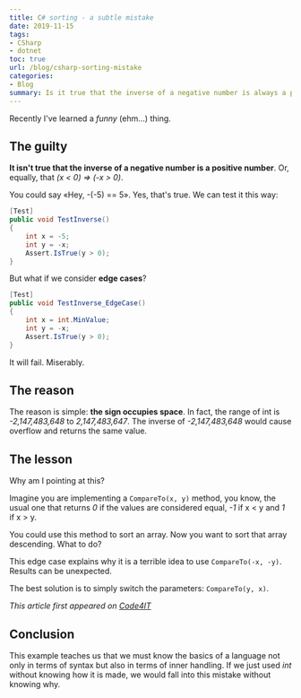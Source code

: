 ```yaml
---
title: C# sorting - a subtle mistake
date: 2019-11-15
tags:
- CSharp
- dotnet
toc: true
url: /blog/csharp-sorting-mistake
categories:
- Blog
summary: Is it true that the inverse of a negative number is always a positive number? If you think it's true, you might get a subtle error while implementing comparison.
---
```


Recently I've learned a _funny_ (ehm...) thing.

## The guilty

**It isn't true that the inverse of a negative number is a positive number**. Or, equally, that _(x < 0) => (-x > 0)_.

You could say «Hey, -(-5) == 5». Yes, that's true.
We can test it this way:

```cs
[Test]
public void TestInverse()
{
    int x = -5;
    int y = -x;
    Assert.IsTrue(y > 0);
}
```

But what if we consider **edge cases**?

```cs
[Test]
public void TestInverse_EdgeCase()
{
    int x = int.MinValue;
    int y = -x;
    Assert.IsTrue(y > 0);
}
```

It will fail. Miserably.

## The reason

The reason is simple: **the sign occupies space**.
In fact, the range of int is _-2,147,483,648_ to _2,147,483,647_. The inverse of _-2,147,483,648_ would cause overflow and returns the same value.

## The lesson

Why am I pointing at this?

Imagine you are implementing a `CompareTo(x, y)` method, you know, the usual one that returns _0_ if the values are considered equal, _-1_ if x < y and _1_ if x > y.

You could use this method to sort an array.
Now you want to sort that array descending. What to do?

This edge case explains why it is a terrible idea to use `CompareTo(-x, -y)`. Results can be unexpected.

The best solution is to simply switch the parameters: `CompareTo(y, x)`.

_This article first appeared on [Code4IT](https://www.code4it.dev/)_

## Conclusion

This example teaches us that we must know the basics of a language not only in terms of syntax but also in terms of inner handling. If we just used _int_ without knowing how it is made, we would fall into this mistake without knowing why.
